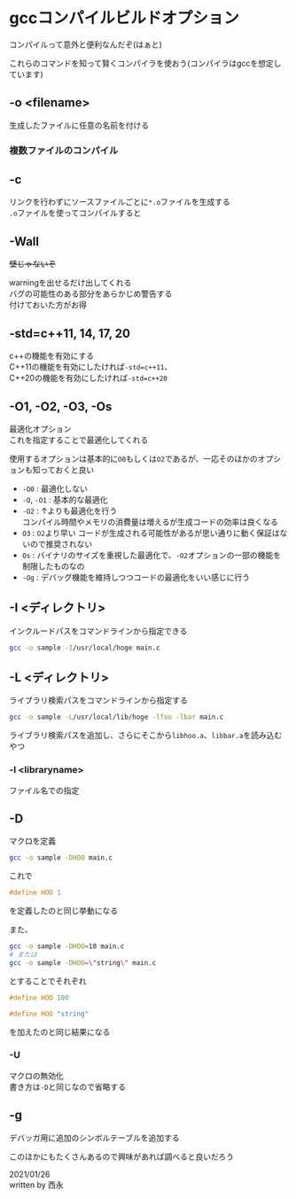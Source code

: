 # gccコンパイルビルドオプション

コンパイルって意外と便利なんだぞ(はぁと)

これらのコマンドを知って賢くコンパイラを使おう(コンパイラはgccを想定しています)

## -o \<filename>

生成したファイルに任意の名前を付ける

### 複数ファイルのコンパイル

## -c

リンクを行わずにソースファイルごとに`*.o`ファイルを生成する  
`.o`ファイルを使ってコンパイルすると

## -Wall

~~壁じゃないぞ~~

warningを出せるだけ出してくれる  
バグの可能性のある部分をあらかじめ警告する  
付けておいた方がお得

## -std=c++11, 14, 17, 20

c++の機能を有効にする  
C++11の機能を有効にしたければ`-std=c++11`、  
C++20の機能を有効にしたければ`-std=c++20`

## -O1, -O2, -O3, -Os

最適化オプション  
これを指定することで最適化してくれる

使用するオプションは基本的に`O0`もしくは`O2`であるが、一応そのほかのオプションも知っておくと良い

- `-O0` : 最適化しない  
- `-O`, `-O1` : 基本的な最適化
- `-O2` : ↑よりも最適化を行う  
  コンパイル時間やメモリの消費量は増えるが生成コードの効率は良くなる
- `O3` : `O2`より早い
  コードが生成される可能性があるが思い通りに動く保証はないので推奨されない
- `Os` : バイナリのサイズを重視した最適化で、`-O2`オプションの一部の機能を制限したものなの
- `-Og` : デバッグ機能を維持しつつコードの最適化をいい感じに行う

## -I <ディレクトリ>

インクルードパスをコマンドラインから指定できる

```sh
gcc -o sample -I/usr/local/hoge main.c
```

## -L <ディレクトリ>

ライブラリ検索パスをコマンドラインから指定する

```sh
gcc -o sample -L/usr/local/lib/hoge -lfoo -lbar main.c
```

ライブラリ検索パスを追加し、さらにそこから`libhoo.a`、`libbar.a`を読み込むやつ

### -l \<libraryname>

ファイル名での指定

## -D

マクロを定義

```sh
gcc -o sample -DHOO main.c
```

これで

```C++
#define HOO 1
```

を定義したのと同じ挙動になる

また、

```sh
gcc -o sample -DHOO=10 main.c
# または
gcc -o sample -DHOO=\"string\" main.c
```

とすることでそれぞれ

```C++
#define HOO 100

#define HOO "string"
```

を加えたのと同じ結果になる

### -U

マクロの無効化  
書き方は`-D`と同じなので省略する

## -g

デバッガ用に追加のシンボルテーブルを追加する

このほかにもたくさんあるので興味があれば調べると良いだろう

2021/01/26  
written by 西永
